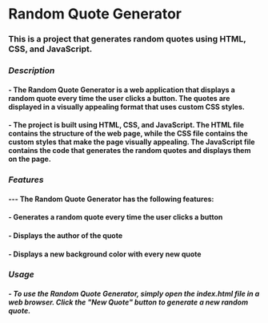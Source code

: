 # Random Quote Generator


### This is a project that generates random quotes using HTML, CSS, and JavaScript.

### **_Description_**

####  - The Random Quote Generator is a web application that displays a random quote every time the user clicks a button. The quotes are displayed in a visually appealing format that uses custom CSS styles.

#### - The project is built using HTML, CSS, and JavaScript. The HTML file contains the structure of the web page, while the CSS file contains the custom styles that make the page visually appealing. The JavaScript file contains the code that generates the random quotes and displays them on the page.

### **_Features_**
####  --- The Random Quote Generator has the following features:

#### - Generates a random quote every time the user clicks a button
#### - Displays the author of the quote
#### - Displays a new background color with every new quote

### **_Usage_**
##### - To use the Random Quote Generator, simply open the index.html file in a web browser. Click the "New Quote" button to generate a new random quote.